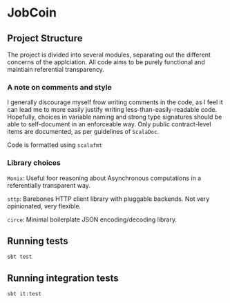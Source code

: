 # JobCoin


## Project Structure
The project is divided into several modules, separating out the different concerns of the applciation.
All code aims to be purely functional and maintiain referential transparency. 

### A note on comments and style
I generally discourage myself frow writing comments in the code, as I feel it can lead me to more easily justify writing less-than-easily-readable code. Hopefully, choices in variable naming and strong type signatures should be able to self-document in an enforceable way. Only public contract-level items are documented, as per guidelines of `ScalaDoc`. 
 
Code is formatted using `scalafmt`

### Library choices
`Monix`: Useful foor reasoning about Asynchronous computations in a referentially transparent way.
 
`sttp`: Barebones HTTP client library with pluggable backends. Not very opinionated, very flexible. 
 
`circe`: Minimal boilerplate JSON encoding/decoding library. 

## Running tests
`sbt test`


## Running integration tests
`sbt it:test`
